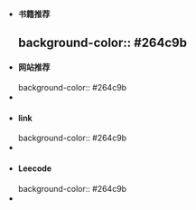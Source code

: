- #### 书籍推荐
  background-color:: #264c9b
	-
- #### 网站推荐
  background-color:: #264c9b
-
- #### link
  background-color:: #264c9b
-
- #### Leecode
  background-color:: #264c9b
-